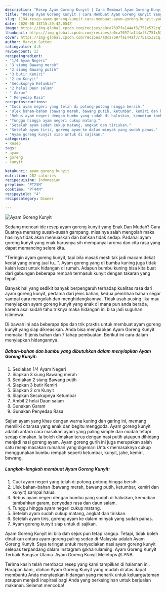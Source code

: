 ```yaml
---
description: "Resep Ayam Goreng Kunyit | Cara Membuat Ayam Goreng Kunyit Yang Paling Enak"
title: "Resep Ayam Goreng Kunyit | Cara Membuat Ayam Goreng Kunyit Yang Paling Enak"
slug: 1194-resep-ayam-goreng-kunyit-cara-membuat-ayam-goreng-kunyit-yang-paling-enak
date: 2020-08-15T15:39:42.054Z
image: https://img-global.cpcdn.com/recipes/a0ca7697fa144af3/751x532cq70/ayam-goreng-kunyit-foto-resep-utama.jpg
thumbnail: https://img-global.cpcdn.com/recipes/a0ca7697fa144af3/751x532cq70/ayam-goreng-kunyit-foto-resep-utama.jpg
cover: https://img-global.cpcdn.com/recipes/a0ca7697fa144af3/751x532cq70/ayam-goreng-kunyit-foto-resep-utama.jpg
author: Marvin Sutton
ratingvalue: 4.6
reviewcount: 13
recipeingredient:
- "1/4 Ayam Negeri"
- "3 siung Bawang merah"
- "2 siung Bawang putih"
- "3 butir Kemiri"
- "2 cm Kunyit"
- "Secukupnya Ketumbar"
- "2 helai Daun salam"
- " Garam"
- " Penyedap Rasa"
recipeinstructions:
- "Cuci ayam negeri yang telah di potong-potong hingga bersih."
- "Ulek bahan-bahan (bawang merah, bawang putih, ketumbar, kemiri dan kunyit) sampai halus."
- "Rebus ayam negeri dengan bumbu yang sudah di haluskan, kemudian tambahkan garam, penyedap rasa dan daun salam."
- "Tunggu hingga ayam negeri cukup matang."
- "Setelah ayam sudah cukup matang, angkat dan tiriskan."
- "Setelah ayam tiris, goreng ayam ke dalam minyak yang sudah panas."
- "Ayam goreng kunyit siap untuk di sajikan."
categories:
- Resep
tags:
- ayam
- goreng
- kunyit

katakunci: ayam goreng kunyit 
nutrition: 282 calories
recipecuisine: Indonesian
preptime: "PT25M"
cooktime: "PT44M"
recipeyield: "4"
recipecategory: Dinner

---
```



![Ayam Goreng Kunyit](https://img-global.cpcdn.com/recipes/a0ca7697fa144af3/751x532cq70/ayam-goreng-kunyit-foto-resep-utama.jpg)

Sedang mencari ide resep ayam goreng kunyit yang Enak Dan Mudah? Cara Buatnya memang susah-susah gampang. misalnya salah mengolah maka hasilnya tidak akan memuaskan dan bahkan tidak sedap. Padahal ayam goreng kunyit yang enak harusnya sih mempunyai aroma dan cita rasa yang dapat memancing selera kita.

&#34;Teringin ayam goreng kunyit, tapi bila masak mesti tak jadi macam dekat kedai yang orang jual tu…&#34;. Ayam goreng yang di bumbu kuning juga tidak kalah lezat untuk hidangan di rumah. Adapun bumbu kuning bisa kita buat dari gabungan beberapa rempah termasuk kunyit dengan takaran yang tepat.

Banyak hal yang sedikit banyak berpengaruh terhadap kualitas rasa dari ayam goreng kunyit, pertama dari jenis bahan, kedua pemilihan bahan segar sampai cara mengolah dan menghidangkannya. Tidak usah pusing jika mau menyiapkan ayam goreng kunyit yang enak di mana pun anda berada, karena asal sudah tahu triknya maka hidangan ini bisa jadi suguhan istimewa.


Di bawah ini ada beberapa tips dan trik praktis untuk membuat ayam goreng kunyit yang siap dikreasikan. Anda bisa menyiapkan Ayam Goreng Kunyit memakai 9 jenis bahan dan 7 tahap pembuatan. Berikut ini cara dalam menyiapkan hidangannya.

<!--inarticleads1-->

##### Bahan-bahan dan bumbu yang dibutuhkan dalam menyiapkan Ayam Goreng Kunyit:

1. Sediakan 1/4 Ayam Negeri
1. Siapkan 3 siung Bawang merah
1. Sediakan 2 siung Bawang putih
1. Siapkan 3 butir Kemiri
1. Siapkan 2 cm Kunyit
1. Siapkan Secukupnya Ketumbar
1. Ambil 2 helai Daun salam
1. Gunakan  Garam
1. Gunakan  Penyedap Rasa


Sajian ayam yang khas dengan warna kuning dan garing ini, memang memiliki citarasa yang enak dan begitu menggoda. Ayam goreng kunyit adalah antara cara masakan ayam yang paling simple dan mudah tetapi sedap dimakan. Ia boleh dimakan terus dengan nasi putih ataupun dihidang menjadi nasi goreng ayam. Ayam goreng gurih ini juga merupakan salah satu resep masakan rumahan yang digemari Untuk memasaknya cukup menggunakan bumbu rempah seperti ketumbar, kunyit, jahe, kemiri, bawang. 

<!--inarticleads2-->

##### Langkah-langkah membuat Ayam Goreng Kunyit:

1. Cuci ayam negeri yang telah di potong-potong hingga bersih.
1. Ulek bahan-bahan (bawang merah, bawang putih, ketumbar, kemiri dan kunyit) sampai halus.
1. Rebus ayam negeri dengan bumbu yang sudah di haluskan, kemudian tambahkan garam, penyedap rasa dan daun salam.
1. Tunggu hingga ayam negeri cukup matang.
1. Setelah ayam sudah cukup matang, angkat dan tiriskan.
1. Setelah ayam tiris, goreng ayam ke dalam minyak yang sudah panas.
1. Ayam goreng kunyit siap untuk di sajikan.


Ayam Goreng Kunyit ini bila dah sejuk pun tetap rangup. Tetapi, tidak boleh dinafikan antara ayam goreng paling sedap di Malaysia adalah Ayam Goreng Kunyit. Saya teringat untuk menyediakan nasi ayam goreng kunyit selepas terpandang dalam Instagram @khairulaming. Ayam Goreng Kunyit Terbaik Bangsar Utama. Ayam Goreng Kunyit Meletops @ PNB. 

Terima kasih telah membaca resep yang kami tampilkan di halaman ini. Harapan kami, olahan Ayam Goreng Kunyit yang mudah di atas dapat membantu Anda menyiapkan hidangan yang menarik untuk keluarga/teman ataupun menjadi inspirasi bagi Anda yang berkeinginan untuk berjualan makanan. Selamat mencoba!
